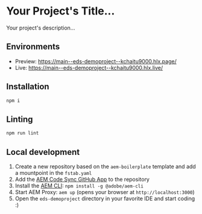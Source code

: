 # Your Project's Title...
Your project's description...

## Environments
- Preview: https://main--eds-demoproject--kchaitu9000.hlx.page/
- Live: https://main--eds-demoproject--kchaitu9000.hlx.live/

## Installation

```sh
npm i
```

## Linting

```sh
npm run lint
```

## Local development

1. Create a new repository based on the `aem-boilerplate` template and add a mountpoint in the `fstab.yaml`
1. Add the [AEM Code Sync GitHub App](https://github.com/apps/aem-code-sync) to the repository
1. Install the [AEM CLI](https://github.com/adobe/helix-cli): `npm install -g @adobe/aem-cli`
1. Start AEM Proxy: `aem up` (opens your browser at `http://localhost:3000`)
1. Open the `eds-demoproject` directory in your favorite IDE and start coding :)
